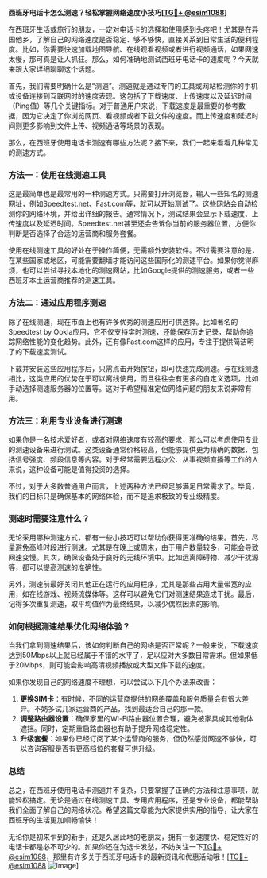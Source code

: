 **西班牙电话卡怎么测速？轻松掌握网络速度小技巧[[TG💪+ @esim1088](https://t.me/s/esim1088)]**

在西班牙生活或旅行的朋友，一定对电话卡的选择和使用感到头疼吧！尤其是在异国他乡，了解自己的网络速度是否稳定、够不够快，直接关系到日常生活的便利程度。比如，你需要快速加载地图导航、在线观看视频或者进行视频通话，如果网速太慢，那可真是让人抓狂。那么，如何准确地测试西班牙电话卡的速度呢？今天就来跟大家详细聊聊这个话题。

首先，我们需要明确什么是“测速”。测速就是通过专门的工具或网站检测你的手机或设备连接到互联网时的速度表现。这包括了下载速度、上传速度以及延迟时间（Ping值）等几个关键指标。对于普通用户来说，下载速度是最重要的参考数据，因为它决定了你浏览网页、看视频或者下载文件的速度。而上传速度和延迟时间则更多影响到文件上传、视频通话等场景的表现。

那么，在西班牙使用电话卡测速有哪些方法呢？接下来，我们一起来看看几种常见的测速方式。

### 方法一：使用在线测速工具

这是最简单也是最常用的一种测速方式。只需要打开浏览器，输入一些知名的测速网址，例如Speedtest.net、Fast.com等，就可以开始测试了。这些网站会自动检测你的网络环境，并给出详细的报告。通常情况下，测试结果会显示下载速度、上传速度以及延迟时间。Speedtest.net甚至还会告诉你当前的服务器位置，方便你判断是否选择了合适的运营商和服务套餐。

使用在线测速工具的好处在于操作简便，无需额外安装软件。不过需要注意的是，在某些国家或地区，可能需要翻墙才能访问这些国际化的测速平台。如果你觉得麻烦，也可以尝试寻找本地化的测速网站，比如Google提供的测速服务，或者一些西班牙本土运营商推荐的测速工具。

### 方法二：通过应用程序测速

除了在线测速，现在市面上也有许多优秀的测速应用可供选择。比如著名的Speedtest by Ookla应用，它不仅支持实时测速，还能保存历史记录，帮助你追踪网络性能的变化趋势。此外，还有像Fast.com这样的应用，专注于提供简洁明了的下载速度测试。

下载并安装这些应用程序后，只需点击开始按钮，即可快速完成测速。与在线测速相比，这类应用的优势在于可以离线使用，而且往往会有更多的自定义选项，比如手动选择测速服务器的位置等。这对于希望精准定位网络问题的朋友来说非常有用。

### 方法三：利用专业设备进行测速

如果你是一名技术爱好者，或者对网络速度有较高的要求，那么可以考虑使用专业的测速设备来进行测试。这类设备通常价格较高，但能够提供更为精确的数据，包括信号强度、频段信息等内容。对于经常需要远程办公、从事视频直播等工作的人来说，这种设备可能是值得投资的选择。

不过，对于大多数普通用户而言，上述两种方法已经足够满足日常需求了。毕竟，我们的目标只是确保基本的网络体验，而不是追求极致的专业级精度。

### 测速时需要注意什么？

无论采用哪种测速方式，都有一些小技巧可以帮助你获得更准确的结果。首先，尽量避免高峰时段进行测速。尤其是在晚上或周末，由于用户数量较多，可能会导致网速变慢。其次，确保设备处于良好的无线环境中。比如远离障碍物、减少干扰源等，都可以提高测速的准确性。

另外，测速前最好关闭其他正在运行的应用程序，尤其是那些占用大量带宽的应用，如在线游戏、视频流媒体等。这样可以避免它们对测速结果造成干扰。最后，记得多次重复测速，取平均值作为最终结果，以减少偶然因素的影响。

### 如何根据测速结果优化网络体验？

当我们拿到测速结果后，该如何判断自己的网络是否正常呢？一般来说，下载速度达到50Mbps以上就已经属于不错的水平了，足以应对大多数日常需求。但如果低于20Mbps，则可能会影响高清视频播放或大型文件下载的速度。

如果你发现自己的网络速度不理想，可以尝试以下几个办法来改善：

1. **更换SIM卡**：有时候，不同的运营商提供的网络覆盖和服务质量会有很大差异。不妨多试几家运营商的产品，找到最适合自己的那一款。
2. **调整路由器设置**：确保家里的Wi-Fi路由器位置合理，避免被家具或其他物体遮挡。同时，定期重启路由器也有助于提升网络稳定性。
3. **升级套餐**：如果你已经订阅了某个运营商的服务，但仍然感觉网速不够快，可以咨询客服是否有更高档位的套餐可供升级。

### 总结

总之，在西班牙使用电话卡测速并不复杂，只要掌握了正确的方法和注意事项，就能轻松搞定。无论是通过在线测速工具、专用应用程序，还是专业设备，都能帮助我们全面了解自己的网络状况。希望这篇文章能为大家提供实用的指导，让大家在西班牙的生活更加顺畅愉快！

无论你是初来乍到的新手，还是久居此地的老朋友，拥有一张速度快、稳定性好的电话卡都是必不可少的。如果你还在为选卡发愁，不妨关注一下[TG💪+ @esim1088](https://t.me/s/esim1088)，那里有许多关于西班牙电话卡的最新资讯和优惠活动哦！[[TG💪+ @esim1088](https://t.me/s/esim1088) ![Image](https://i.postimg.cc/4NQfJmqS/Snipaste-2025-05-13-00-14-12.png)]